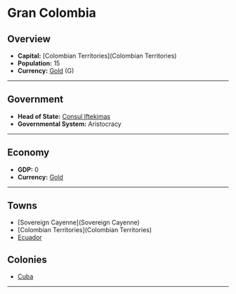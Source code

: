 # Gran Colombia

## Overview

- **Capital:** [Colombian Territories](Colombian Territories)
- **Population:** 15
- **Currency:** [Gold](Gold) (G)

---

## Government

- **Head of State:** [Consul Iftekimas](Iftekimas)
- **Governmental System:** Aristocracy

---

## Economy

- **GDP:** <!--GDP-->0<!--GDP-->
- **Currency:** [Gold](Gold)

---

## Towns

- [Sovereign Cayenne](Sovereign Cayenne)
- [Colombian Territories](Colombian Territories)
- [Ecuador](Ecuador)

## Colonies

- [Cuba](Cuba)

---